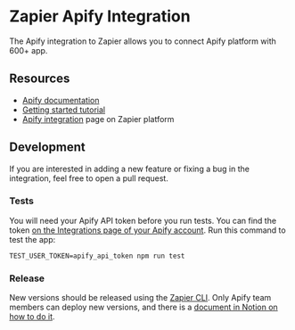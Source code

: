 # Zapier Apify Integration

The Apify integration to Zapier allows you to connect Apify platform with 600+ app.

## Resources

* [Apify documentation](https://docs.apify.com/tutorials/integrations#get-started)
* [Getting started tutorial](https://help.apify.com/en/articles/3034235-getting-started-with-apify-integration-for-zapier)
* [Apify integration](https://zapier.com/apps/Apify/integrations) page on Zapier platform


## Development

If you are interested in adding a new feature or fixing a bug in the integration, feel free to open a pull request.

### Tests

You will need your Apify API token before you run tests.
You can find the token [on the Integrations page of your Apify account](https://my.apify.com/account#/integrations).
Run this command to test the app:
```text
TEST_USER_TOKEN=apify_api_token npm run test
```

### Release

New versions should be released using the [Zapier CLI](https://github.com/zapier/zapier-platform-cli#promoting-an-app-version).
Only Apify team members can deploy new versions, and there is a [document in Notion on how to do it](https://www.notion.so/apify/Zapier-integration-f6f60d2a830b4bd79ffd2212d0c1566b).
